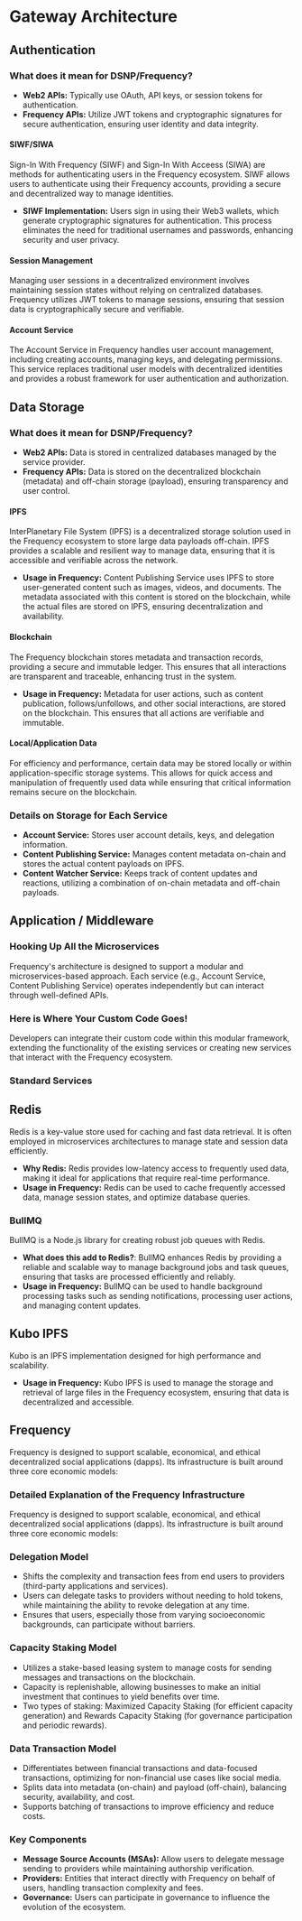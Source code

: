 # Gateway Architecture

## Authentication

### What does it mean for DSNP/Frequency?

- **Web2 APIs:** Typically use OAuth, API keys, or session tokens for authentication.
- **Frequency APIs:** Utilize JWT tokens and cryptographic signatures for secure authentication, ensuring user identity and data integrity.

#### SIWF/SIWA

Sign-In With Frequency (SIWF) and Sign-In With Acceess (SIWA) are methods for authenticating users in the Frequency ecosystem. SIWF allows users to authenticate using their Frequency accounts, providing a secure and decentralized way to manage identities.

- **SIWF Implementation:** Users sign in using their Web3 wallets, which generate cryptographic signatures for authentication. This process eliminates the need for traditional usernames and passwords, enhancing security and user privacy.

#### Session Management

Managing user sessions in a decentralized environment involves maintaining session states without relying on centralized databases. Frequency utilizes JWT tokens to manage sessions, ensuring that session data is cryptographically secure and verifiable.

#### Account Service

The Account Service in Frequency handles user account management, including creating accounts, managing keys, and delegating permissions. This service replaces traditional user models with decentralized identities and provides a robust framework for user authentication and authorization.

## Data Storage

### What does it mean for DSNP/Frequency?

- **Web2 APIs:** Data is stored in centralized databases managed by the service provider.
- **Frequency APIs:** Data is stored on the decentralized blockchain (metadata) and off-chain storage (payload), ensuring transparency and user control.

#### IPFS

InterPlanetary File System (IPFS) is a decentralized storage solution used in the Frequency ecosystem to store large data payloads off-chain. IPFS provides a scalable and resilient way to manage data, ensuring that it is accessible and verifiable across the network.

- **Usage in Frequency:** Content Publishing Service uses IPFS to store user-generated content such as images, videos, and documents. The metadata associated with this content is stored on the blockchain, while the actual files are stored on IPFS, ensuring decentralization and availability.

#### Blockchain

The Frequency blockchain stores metadata and transaction records, providing a secure and immutable ledger. This ensures that all interactions are transparent and traceable, enhancing trust in the system.

- **Usage in Frequency:** Metadata for user actions, such as content publication, follows/unfollows, and other social interactions, are stored on the blockchain. This ensures that all actions are verifiable and immutable.

#### Local/Application Data

For efficiency and performance, certain data may be stored locally or within application-specific storage systems. This allows for quick access and manipulation of frequently used data while ensuring that critical information remains secure on the blockchain.

### Details on Storage for Each Service

- **Account Service:** Stores user account details, keys, and delegation information.
- **Content Publishing Service:** Manages content metadata on-chain and stores the actual content payloads on IPFS.
- **Content Watcher Service:** Keeps track of content updates and reactions, utilizing a combination of on-chain metadata and off-chain payloads.

## Application / Middleware

### Hooking Up All the Microservices

Frequency's architecture is designed to support a modular and microservices-based approach. Each service (e.g., Account Service, Content Publishing Service) operates independently but can interact through well-defined APIs.

### Here is Where Your Custom Code Goes!

Developers can integrate their custom code within this modular framework, extending the functionality of the existing services or creating new services that interact with the Frequency ecosystem.

### Standard Services

## Redis

Redis is a key-value store used for caching and fast data retrieval. It is often employed in microservices architectures to manage state and session data efficiently.

- **Why Redis:** Redis provides low-latency access to frequently used data, making it ideal for applications that require real-time performance.
- **Usage in Frequency:** Redis can be used to cache frequently accessed data, manage session states, and optimize database queries.

### BullMQ

BullMQ is a Node.js library for creating robust job queues with Redis.

- **What does this add to Redis?**: BullMQ enhances Redis by providing a reliable and scalable way to manage background jobs and task queues, ensuring that tasks are processed efficiently and reliably.
- **Usage in Frequency:** BullMQ can be used to handle background processing tasks such as sending notifications, processing user actions, and managing content updates.

## Kubo IPFS

Kubo is an IPFS implementation designed for high performance and scalability.

- **Usage in Frequency:** Kubo IPFS is used to manage the storage and retrieval of large files in the Frequency ecosystem, ensuring that data is decentralized and accessible.

## Frequency

Frequency is designed to support scalable, economical, and ethical decentralized social applications (dapps). Its infrastructure is built around three core economic models:

### Detailed Explanation of the Frequency Infrastructure

Frequency is designed to support scalable, economical, and ethical decentralized social applications (dapps). Its infrastructure is built around three core economic models:

### Delegation Model

- Shifts the complexity and transaction fees from end users to providers (third-party applications and services).
- Users can delegate tasks to providers without needing to hold tokens, while maintaining the ability to revoke delegation at any time.
- Ensures that users, especially those from varying socioeconomic backgrounds, can participate without barriers.

### Capacity Staking Model

- Utilizes a stake-based leasing system to manage costs for sending messages and transactions on the blockchain.
- Capacity is replenishable, allowing businesses to make an initial investment that continues to yield benefits over time.
- Two types of staking: Maximized Capacity Staking (for efficient capacity generation) and Rewards Capacity Staking (for governance participation and periodic rewards).

### Data Transaction Model

- Differentiates between financial transactions and data-focused transactions, optimizing for non-financial use cases like social media.
- Splits data into metadata (on-chain) and payload (off-chain), balancing security, availability, and cost.
- Supports batching of transactions to improve efficiency and reduce costs.

### Key Components

- **Message Source Accounts (MSAs):** Allow users to delegate message sending to providers while maintaining authorship verification.
- **Providers:** Entities that interact directly with Frequency on behalf of users, handling transaction complexity and fees.
- **Governance:** Users can participate in governance to influence the evolution of the ecosystem.
